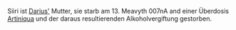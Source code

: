 Siiri ist [Darius'](../Party/Darius%20Työkalu.md) Mutter, sie starb am 13. Meavyth 007nA and einer Überdosis [Artiniqua](../Items/Artiniqua.md) und der daraus resultierenden Alkoholvergiftung gestorben.
